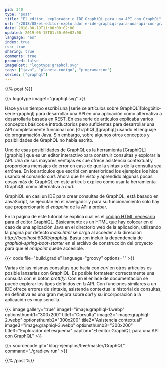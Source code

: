 ```yaml
---
pid: 340
type: "post"
title: "El editor, explorador e IDE GraphiQL para una API con GraphQL"
url: "/2018/08/el-editor-explorador-e-ide-graphiql-para-una-api-con-graphql/"
date: 2018-08-19T11:00:00+02:00
updated: 2019-06-15T01:30:00+02:00
language: "es"
index: true
rss: true
sharing: true
comments: true
promoted: false
imagePost: "logotype:graphql.svg"
tags: ["java", "planeta-codigo", "programacion"]
series: ["graphql"]
---
```


{{% post %}}

{{< logotype image1="graphql.svg" >}}

Hace ya un tiempo escribí una [serie de artículos sobre GraphQL][blogbitix-serie-graphql] para desarrollar una API en una aplicación como alternativa a desarrollarla basada en REST. En esa serie de artículos explicaba varios conceptos básicos e introductorios pero suficientes para desarrollar una API completamente funcional con [GraphQL][graphql] usando el lenguaje de programación Java. Sin embargo, sobre algunos otros conceptos y posibilidades de GraphQL no había escrito.

Uno de esas posibilidades de GraphQL es la herramienta [GraphiQL][graphiql] que es un editor interactivo para construir consultas y explorar la API. Una de sus mayores ventajas es que ofrece asistencia contextual y proporciona mensajes de error en caso de que la sintaxis de la consulta sea errónea. En los artículos que escribí con anterioridad los ejemplos los hice usando el comando _curl_. Ahora que he visto y aprendido algunas pocas cosas más de GraphQL en este artículo explico como usar la herramienta GraphiQL como alternativa a _curl_.

GraphiQL en casi un IDE para crear consultas de GraphQL, está basado en JavaScript, se ejecutan en el navegador y para su funcionamiento solo hay que proporcionarle el _endpoint_ de la API a probar.

En la página de este tutorial se explica cual es el [código HTML necesario para el editor GraphiQL](https://www.howtographql.com/graphql-java/2-queries/). Básicamente es un HTML que hay colocar en el caso de una aplicación Java en el directorio web de la aplicación, utilizando la página por defecto _index.html_ se carga al acceder a la dirección _http\://localhost:8080/graphiql_. Basta con incluir la dependencia de _graphiql-spring-boot-starter_ en el archivo de construcción del proyecto para que el _endpoint_ quede accesible.

{{< code file="build.gradle" language="groovy" options="" >}}

Varias de las mismas consultas que hacía con _curl_ en otros artículos es posible lanzarlas con GraphiQL. Es posible formatear correctamente una consulta con el botón _prettify_. Con en el enlace de documentación se puede explorar los tipos definidos en la API. Con funciones similares a un IDE ofrece errores de sintaxis, asistencia contextual e historial de consultas, en definitiva es una gran mejora sobre _curl_ y su incorporación a la aplicación es muy sencilla.

{{< image
    gallery="true"
    image1="image:graphiql-1.webp" optionsthumb1="300x200" title1="Consulta"
    image2="image:graphiql-2.webp" optionsthumb2="300x200" title2="Asistencia contextual"
    image3="image:graphiql-3.webp" optionsthumb3="300x200" title3="Explorador del esquema"
    caption="El editor GraphiQL para una API con GraphQL" >}}

{{< sourcecode git="blog-ejemplos/tree/master/GraphQL" command="./gradlew run" >}}

{{% /post %}}

